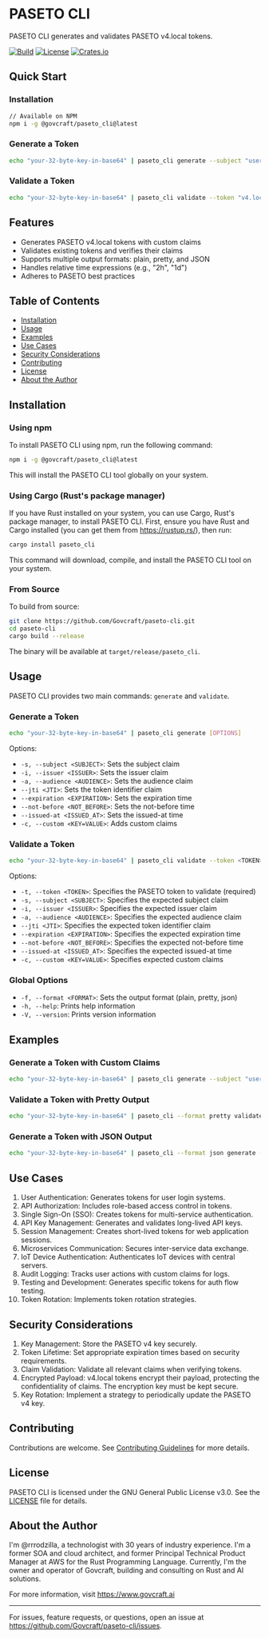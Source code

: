 # PASETO CLI

PASETO CLI generates and validates PASETO v4.local tokens.

[![Build](https://github.com/GovCraft/paseto_cli/actions/workflows/release_and_publish.yml/badge.svg)](https://github.com/GovCraft/paseto_cli/actions/workflows/release_and_publish.yml)
[![License](https://img.shields.io/badge/license-GPL--3.0-blue.svg?style=flat-square)](https://github.com/GovCraft/paseto_cli/blob/main/LICENSE)
[![Crates.io](https://img.shields.io/crates/v/paseto_cli.svg?style=flat-square)](https://crates.io/crates/paseto_cli)

## Quick Start

### Installation

```bash
// Available on NPM
npm i -g @govcraft/paseto_cli@latest
```

### Generate a Token

```bash
echo "your-32-byte-key-in-base64" | paseto_cli generate --subject "user123" --expiration "2h"
```

### Validate a Token

```bash
echo "your-32-byte-key-in-base64" | paseto_cli validate --token "v4.local.your-token-here" --subject "user123"
```

## Features

- Generates PASETO v4.local tokens with custom claims
- Validates existing tokens and verifies their claims
- Supports multiple output formats: plain, pretty, and JSON
- Handles relative time expressions (e.g., "2h", "1d")
- Adheres to PASETO best practices

## Table of Contents

- [Installation](#installation)
- [Usage](#usage)
- [Examples](#examples)
- [Use Cases](#use-cases)
- [Security Considerations](#security-considerations)
- [Contributing](#contributing)
- [License](#license)
- [About the Author](#about-the-author)

## Installation

### Using npm

To install PASETO CLI using npm, run the following command:

```bash
npm i -g @govcraft/paseto_cli@latest
```

This will install the PASETO CLI tool globally on your system.

### Using Cargo (Rust's package manager)

If you have Rust installed on your system, you can use Cargo, Rust's package manager, to install PASETO CLI. First, ensure you have Rust and Cargo installed (you can get them from https://rustup.rs/), then run:

```bash
cargo install paseto_cli
```

This command will download, compile, and install the PASETO CLI tool on your system.

### From Source

To build from source:

```bash
git clone https://github.com/Govcraft/paseto-cli.git
cd paseto-cli
cargo build --release
```

The binary will be available at `target/release/paseto_cli`.

## Usage

PASETO CLI provides two main commands: `generate` and `validate`.

### Generate a Token

```bash
echo "your-32-byte-key-in-base64" | paseto_cli generate [OPTIONS]
```

Options:
- `-s, --subject <SUBJECT>`: Sets the subject claim
- `-i, --issuer <ISSUER>`: Sets the issuer claim
- `-a, --audience <AUDIENCE>`: Sets the audience claim
- `--jti <JTI>`: Sets the token identifier claim
- `--expiration <EXPIRATION>`: Sets the expiration time
- `--not-before <NOT_BEFORE>`: Sets the not-before time
- `--issued-at <ISSUED_AT>`: Sets the issued-at time
- `-c, --custom <KEY=VALUE>`: Adds custom claims

### Validate a Token

```bash
echo "your-32-byte-key-in-base64" | paseto_cli validate --token <TOKEN> [OPTIONS]
```

Options:
- `-t, --token <TOKEN>`: Specifies the PASETO token to validate (required)
- `-s, --subject <SUBJECT>`: Specifies the expected subject claim
- `-i, --issuer <ISSUER>`: Specifies the expected issuer claim
- `-a, --audience <AUDIENCE>`: Specifies the expected audience claim
- `--jti <JTI>`: Specifies the expected token identifier claim
- `--expiration <EXPIRATION>`: Specifies the expected expiration time
- `--not-before <NOT_BEFORE>`: Specifies the expected not-before time
- `--issued-at <ISSUED_AT>`: Specifies the expected issued-at time
- `-c, --custom <KEY=VALUE>`: Specifies expected custom claims

### Global Options

- `-f, --format <FORMAT>`: Sets the output format (plain, pretty, json)
- `-h, --help`: Prints help information
- `-V, --version`: Prints version information

## Examples

### Generate a Token with Custom Claims

```bash
echo "your-32-byte-key-in-base64" | paseto_cli generate --subject "user123" --expiration "2h" --custom role=admin
```

### Validate a Token with Pretty Output

```bash
echo "your-32-byte-key-in-base64" | paseto_cli --format pretty validate --token "v4.local.your-token-here" --subject "user123"
```

### Generate a Token with JSON Output

```bash
echo "your-32-byte-key-in-base64" | paseto_cli --format json generate --subject "user123" --expiration "2h"
```

## Use Cases

1. User Authentication: Generates tokens for user login systems.
2. API Authorization: Includes role-based access control in tokens.
3. Single Sign-On (SSO): Creates tokens for multi-service authentication.
4. API Key Management: Generates and validates long-lived API keys.
5. Session Management: Creates short-lived tokens for web application sessions.
6. Microservices Communication: Secures inter-service data exchange.
7. IoT Device Authentication: Authenticates IoT devices with central servers.
8. Audit Logging: Tracks user actions with custom claims for logs.
9. Testing and Development: Generates specific tokens for auth flow testing.
10. Token Rotation: Implements token rotation strategies.

## Security Considerations

1. Key Management: Store the PASETO v4 key securely.
2. Token Lifetime: Set appropriate expiration times based on security requirements.
3. Claim Validation: Validate all relevant claims when verifying tokens.
4. Encrypted Payload: v4.local tokens encrypt their payload, protecting the confidentiality of claims. The encryption key must be kept secure.
5. Key Rotation: Implement a strategy to periodically update the PASETO v4 key.

## Contributing

Contributions are welcome. See [Contributing Guidelines](CONTRIBUTING.md) for more details.

## License

PASETO CLI is licensed under the GNU General Public License v3.0. See the [LICENSE](LICENSE) file for details.

## About the Author

I'm @rrrodzilla, a technologist with 30 years of industry experience. I'm a former SOA and cloud architect, and former Principal Technical Product Manager at AWS for the Rust Programming Language. Currently, I'm the owner and operator of Govcraft, building and consulting on Rust and AI solutions.

For more information, visit https://www.govcraft.ai

---

For issues, feature requests, or questions, open an issue at https://github.com/Govcraft/paseto-cli/issues.
